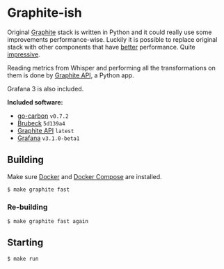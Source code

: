 # Graphite-ish

Original [Graphite](http://graphiteapp.org/) stack is written in Python and it
could really use some improvements performance-wise. Luckily it is possible to
replace original stack with other components that have
[better](https://github.com/lomik/go-carbon/tree/v0.7.2#performance) performance.
Quite [impressive](https://github.com/github/brubeck/tree/5d139a4#faq).

Reading metrics from Whisper and performing all the transformations on them is
done by [Graphite API](https://github.com/brutasse/graphite-api), a Python app.

Grafana 3 is also included.

**Included software:**

* [go-carbon](https://github.com/lomik/go-carbon/tree/v0.7.2) `v0.7.2`
* [Brubeck](https://github.com/github/brubeck/tree/5d139a4) `5d139a4`
* [Graphite API](https://github.com/brutasse/graphite-api) `latest`
* [Grafana](https://github.com/grafana/grafana/tree/v3.1.0-beta1) `v3.1.0-beta1`

## Building

Make sure [Docker](https://www.docker.com/products/docker) and
[Docker Compose](https://www.docker.com/products/docker-compose) are installed.

```
$ make graphite fast
```

### Re-building

```
$ make graphite fast again
```

## Starting

```
$ make run
```
